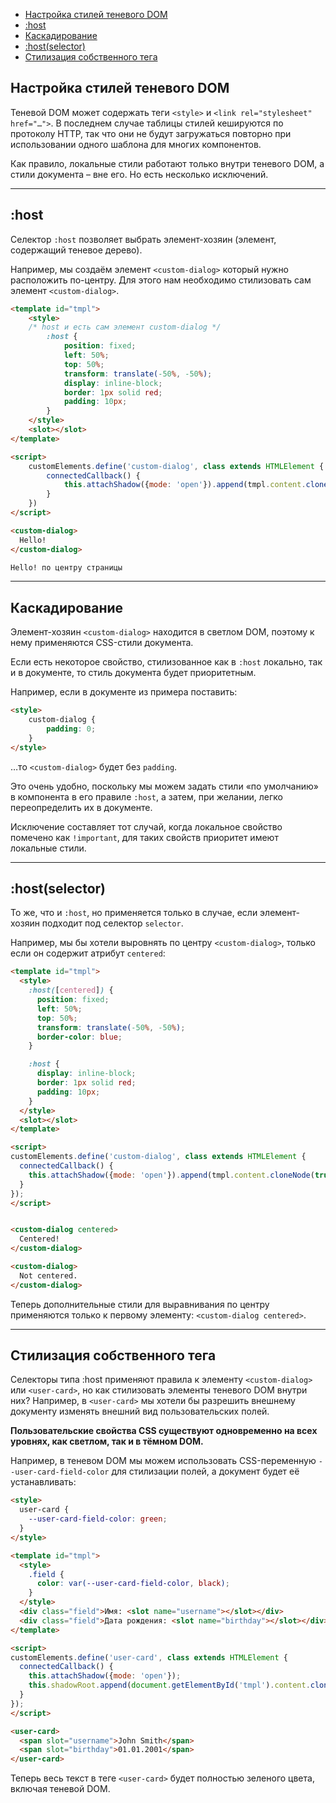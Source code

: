 - [Настройка стилей теневого DOM](#настройка-стилей-теневого-dom)
- [:host](#host)
- [Каскадирование](#каскадирование)
- [:host(selector)](#hostselector)
- [Стилизация собственного тега](#стилизация-собственного-тега)

## Настройка стилей теневого DOM

Теневой DOM может содержать теги `<style>` и `<link rel="stylesheet" href="…">`. В последнем случае таблицы стилей кешируются по протоколу HTTP, так что они не будут загружаться повторно при использовании одного шаблона для многих компонентов.

Как правило, локальные стили работают только внутри теневого DOM, а стили документа – вне его. Но есть несколько исключений.
***

## :host

Селектор `:host` позволяет выбрать элемент-хозяин (элемент, содержащий теневое дерево).

Например, мы создаём элемент `<custom-dialog>` который нужно расположить по-центру. Для этого нам необходимо стилизовать сам элемент `<custom-dialog>`.

```html
<template id="tmpl">
    <style>
    /* host и есть сам элемент custom-dialog */
        :host {
            position: fixed;
            left: 50%;
            top: 50%;
            transform: translate(-50%, -50%);
            display: inline-block;
            border: 1px solid red;
            padding: 10px;
        }
    </style>
    <slot></slot>
</template>

<script>
    customElements.define('custom-dialog', class extends HTMLElement {
        connectedCallback() {
            this.attachShadow({mode: 'open'}).append(tmpl.content.cloneNode(true))
        }
    })
</script>

<custom-dialog>
  Hello!
</custom-dialog>

Hello! по центру страницы
```
***

## Каскадирование

Элемент-хозяин `<custom-dialog>` находится в светлом DOM, поэтому к нему применяются CSS-стили документа.

Если есть некоторое свойство, стилизованное как в `:host` локально, так и в документе, то стиль документа будет приоритетным.

Например, если в документе из примера поставить:

```html
<style>
    custom-dialog {
        padding: 0;
    }
</style>
```

…то `<custom-dialog>` будет без `padding`.

Это очень удобно, поскольку мы можем задать стили «по умолчанию» в компонента в его правиле `:host`, а затем, при желании, легко переопределить их в документе.

Исключение составляет тот случай, когда локальное свойство помечено как `!important`, для таких свойств приоритет имеют локальные стили.
***

## :host(selector)

То же, что и `:host`, но применяется только в случае, если элемент-хозяин подходит под селектор `selector`.

Например, мы бы хотели выровнять по центру `<custom-dialog>`, только если он содержит атрибут `centered`:

```html
<template id="tmpl">
  <style>
    :host([centered]) {
      position: fixed;
      left: 50%;
      top: 50%;
      transform: translate(-50%, -50%);
      border-color: blue;
    }

    :host {
      display: inline-block;
      border: 1px solid red;
      padding: 10px;
    }
  </style>
  <slot></slot>
</template>

<script>
customElements.define('custom-dialog', class extends HTMLElement {
  connectedCallback() {
    this.attachShadow({mode: 'open'}).append(tmpl.content.cloneNode(true));
  }
});
</script>


<custom-dialog centered>
  Centered!
</custom-dialog>

<custom-dialog>
  Not centered.
</custom-dialog>
```
Теперь дополнительные стили для выравнивания по центру применяются только к первому элементу: `<custom-dialog centered>`.
***

## Стилизация собственного тега

Селекторы типа :host применяют правила к элементу `<custom-dialog>` или `<user-card>`, но как стилизовать элементы теневого DOM внутри них? Например, в `<user-card>` мы хотели бы разрешить внешнему документу изменять внешний вид пользовательских полей.

**Пользовательские свойства CSS существуют одновременно на всех уровнях, как светлом, так и в тёмном DOM.**

Например, в теневом DOM мы можем использовать CSS-переменную `--user-card-field-color` для стилизации полей, а документ будет её устанавливать:

```html
<style>
  user-card {
    --user-card-field-color: green;
  }
</style>

<template id="tmpl">
  <style>
    .field {
      color: var(--user-card-field-color, black);
    }
  </style>
  <div class="field">Имя: <slot name="username"></slot></div>
  <div class="field">Дата рождения: <slot name="birthday"></slot></div>
</template>

<script>
customElements.define('user-card', class extends HTMLElement {
  connectedCallback() {
    this.attachShadow({mode: 'open'});
    this.shadowRoot.append(document.getElementById('tmpl').content.cloneNode(true));
  }
});
</script>

<user-card>
  <span slot="username">John Smith</span>
  <span slot="birthday">01.01.2001</span>
</user-card>
```

Теперь весь текст в теге `<user-card>` будет полностью зеленого цвета, включая теневой DOM.